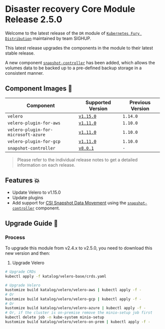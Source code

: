 # Disaster recovery Core Module Release 2.5.0

Welcome to the latest release of the `DR` module of [`Kubernetes Fury Distribution`](https://github.com/sighupio/fury-distribution) maintained by team SIGHUP.

This latest release upgrades the components in the module to their latest stable release.

A new component [`snapshot-controller`](../../katalog/velero/snapshot-controller/README.md) has been added, which allows the volumes data to be backed up to a pre-defined backup storage in a consistent manner.
## Component Images 🚢

| Component                           | Supported Version                                                                                   | Previous Version |
|-------------------------------------|-----------------------------------------------------------------------------------------------------|------------------|
| `velero`                            | [`v1.15.0`](https://github.com/vmware-tanzu/velero/releases/tag/v1.15.0)                            | `1.14.0`         |
| `velero-plugin-for-aws`             | [`v1.11.0`](https://github.com/vmware-tanzu/velero-plugin-for-aws/releases/tag/v1.11.0)             | `1.10.0`         |
| `velero-plugin-for-microsoft-azure` | [`v1.11.0`](https://github.com/vmware-tanzu/velero-plugin-for-microsoft-azure/releases/tag/v1.11.0) | `1.10.0`         |
| `velero-plugin-for-gcp`             | [`v1.11.0`](https://github.com/vmware-tanzu/velero-plugin-for-gcp/releases/tag/v1.11.0)             | `1.10.0`         |
| `snapshot-controller`               | [`v8.0.1`](https://github.com/vmware-tanzu/velero-plugin-for-gcp/releases/tag/v1.11.0)              | `-`              |

> Please refer to the individual release notes to get a detailed information on each release.

## Features 💥

- Update Velero to v1.15.0
- Update plugins
- Add support for [CSI Snapshot Data Movement](https://velero.io/docs/main/csi-snapshot-data-movement/) using the [`snapshot-controller`](../../katalog/velero/snapshot-controller/README.md) component.

## Upgrade Guide 🦮

### Process

To upgrade this module from v2.4.x to v2.5.0, you need to download this new version and then:

1. Upgrade Velero
```bash
# Upgrade CRDs
kubectl apply -f katalog/velero-base/crds.yaml

# Upgrade Velero
kustomize build katalog/velero/velero-aws | kubectl apply -f -
# Or
kustomize build katalog/velero/velero-gcp | kubectl apply -f -
# Or
kustomize build katalog/velero/velero-azure | kubectl apply -f -
# Or, if the cluster is on-premise remove the minio-setup job first
kubectl delete job -n kube-system minio-setup
kustomize build katalog/velero/velero-on-prem | kubectl apply -f -
```
